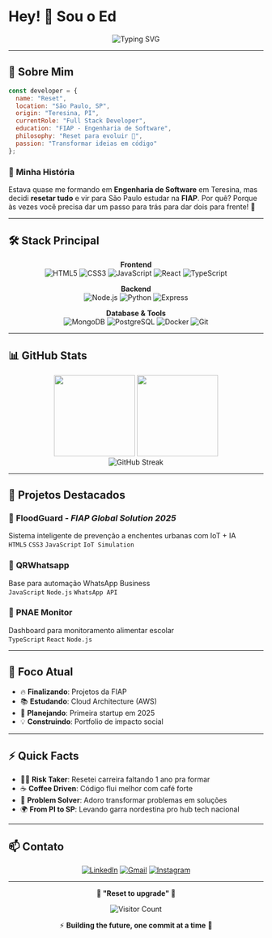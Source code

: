 # Hey! 👋 Sou o Ed

<div align="center">
  
![Typing SVG](https://readme-typing-svg.demolab.com?font=Fira+Code&size=25&pause=1000&color=00D4FF&center=true&vCenter=true&width=500&lines=Full+Stack+Developer;From+Teresina+%E2%86%92+S%C3%A3o+Paulo;FIAP+Student;Reset+To+Basics+%F0%9F%9A%80)

</div>

---

## 🎯 **Sobre Mim**

```javascript
const developer = {
  name: "Reset",
  location: "São Paulo, SP",
  origin: "Teresina, PI", 
  currentRole: "Full Stack Developer",
  education: "FIAP - Engenharia de Software",
  philosophy: "Reset para evoluir 🔄",
  passion: "Transformar ideias em código"
};
```

### 🔄 **Minha História**
Estava quase me formando em **Engenharia de Software** em Teresina, mas decidi **resetar tudo** e vir para São Paulo estudar na **FIAP**. Por quê? Porque às vezes você precisa dar um passo para trás para dar dois para frente! 🚀

---

## 🛠️ **Stack Principal**

<div align="center">

**Frontend**  
![HTML5](https://img.shields.io/badge/HTML5-E34F26?style=flat-square&logo=html5&logoColor=white)
![CSS3](https://img.shields.io/badge/CSS3-1572B6?style=flat-square&logo=css3&logoColor=white)
![JavaScript](https://img.shields.io/badge/JavaScript-F7DF1E?style=flat-square&logo=javascript&logoColor=black)
![React](https://img.shields.io/badge/React-61DAFB?style=flat-square&logo=react&logoColor=black)
![TypeScript](https://img.shields.io/badge/TypeScript-3178C6?style=flat-square&logo=typescript&logoColor=white)

**Backend**  
![Node.js](https://img.shields.io/badge/Node.js-339933?style=flat-square&logo=node.js&logoColor=white)
![Python](https://img.shields.io/badge/Python-3776AB?style=flat-square&logo=python&logoColor=white)
![Express](https://img.shields.io/badge/Express-000000?style=flat-square&logo=express&logoColor=white)

**Database & Tools**  
![MongoDB](https://img.shields.io/badge/MongoDB-47A248?style=flat-square&logo=mongodb&logoColor=white)
![PostgreSQL](https://img.shields.io/badge/PostgreSQL-336791?style=flat-square&logo=postgresql&logoColor=white)
![Docker](https://img.shields.io/badge/Docker-2496ED?style=flat-square&logo=docker&logoColor=white)
![Git](https://img.shields.io/badge/Git-F05032?style=flat-square&logo=git&logoColor=white)

</div>

---

## 📊 **GitHub Stats**

<div align="center">
  <img height="160em" src="https://github-readme-stats.vercel.app/api?username=ResetToBasics&show_icons=true&theme=radical&include_all_commits=true&count_private=true"/>
  <img height="160em" src="https://github-readme-stats.vercel.app/api/top-langs/?username=ResetToBasics&layout=compact&langs_count=6&theme=radical"/>
</div>

<div align="center">
  <img src="https://github-readme-streak-stats.herokuapp.com/?user=ResetToBasics&theme=radical" alt="GitHub Streak"/>
</div>

---

## 🚀 **Projetos Destacados**

### 🌊 **FloodGuard** - *FIAP Global Solution 2025*
Sistema inteligente de prevenção a enchentes urbanas com IoT + IA  
`HTML5` `CSS3` `JavaScript` `IoT Simulation`

### 📱 **QRWhatsapp** 
Base para automação WhatsApp Business  
`JavaScript` `Node.js` `WhatsApp API`

### 🍎 **PNAE Monitor**
Dashboard para monitoramento alimentar escolar  
`TypeScript` `React` `Node.js`

---

## 🎯 **Foco Atual**

- 🔥 **Finalizando**: Projetos da FIAP 
- 📚 **Estudando**: Cloud Architecture (AWS)
- 🚀 **Planejando**: Primeira startup em 2025
- 💡 **Construindo**: Portfolio de impacto social

---

## ⚡ **Quick Facts**

- 🏃‍♂️ **Risk Taker**: Resetei carreira faltando 1 ano pra formar
- ☕ **Coffee Driven**: Código flui melhor com café forte
- 🎯 **Problem Solver**: Adoro transformar problemas em soluções
- 🌍 **From PI to SP**: Levando garra nordestina pro hub tech nacional

---

## 📫 **Contato**

<div align="center">

[![LinkedIn](https://img.shields.io/badge/-LinkedIn-0077B5?style=flat-square&logo=linkedin&logoColor=white)](https://linkedin.com/in/seu-perfil)
[![Gmail](https://img.shields.io/badge/-Gmail-D14836?style=flat-square&logo=gmail&logoColor=white)](mailto:seu-email@gmail.com)
[![Instagram](https://img.shields.io/badge/-Instagram-E4405F?style=flat-square&logo=instagram&logoColor=white)](https://instagram.com/seu-insta)

</div>

---

<div align="center">

**💭 "Reset to upgrade" 🔄**

![Visitor Count](https://profile-counter.glitch.me/ResetToBasics/count.svg)

⚡ **Building the future, one commit at a time** 🚀

</div>
